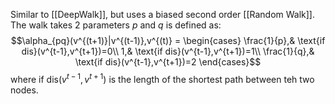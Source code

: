 Similar to [[DeepWalk]], but uses a biased second order [[Random Walk]]. The walk takes 2 parameters $p$ and $q$ is defined as: $$\alpha_{pq}(v^{(t+1)}|v^{(t-1)},v^{(t)} = \begin{cases}
\frac{1}{p},& \text{if dis}(v^{t-1},v^{t+1})=0\\
1,& \text{if dis}(v^{t-1},v^{t+1})=1\\
\frac{1}{q},& \text{if dis}(v^{t-1},v^{t+1})=2
\end{cases}$$ where $\text{if dis}(v^{t-1},v^{t+1})$ is the length of the shortest path between teh two nodes.